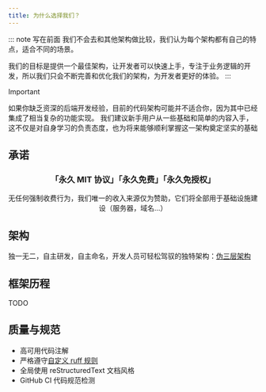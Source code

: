```yaml
---
title: 为什么选择我们？
---
```


::: note 写在前面
我们不会去和其他架构做比较，我们认为每个架构都有自己的特点，适合不同的场景。

我们的目标是提供一个最佳架构，让开发者可以快速上手，专注于业务逻辑的开发，所以我们只会不断完善和优化我们的架构，为开发者更好的体验。
:::

> [!IMPORTANT]
> 如果你缺乏资深的后端开发经验，目前的代码架构可能并不适合你，因为其中已经集成了相当复杂的功能实现。
> 我们建议新手用户从一些基础和简单的内容入手，这不仅是对自身学习的负责态度，也为将来能够顺利掌握这一架构奠定坚实的基础

## 承诺

<div style="text-align: center">
  <h3>「永久 MIT 协议」「永久免费」「永久免授权」</h3>
  <p>无任何强制收费行为，我们唯一的收入来源仅为赞助，它们将全部用于基础设施建设（服务器，域名...）</p>
</div>

## 架构

独一无二，自主研发，自主命名，开发人员可轻松驾驭的独特架构：[伪三层架构](../README.md#伪三层架构)

## 框架历程

TODO

## 质量与规范

- 高可用代码注解
- 严格遵守[自定义 ruff 规则](https://github.com/fastapi-practices/fastapi_best_architecture/blob/master/backend/.ruff.toml)
- 全局使用 reStructuredText 文档风格
- GitHub CI 代码规范检测

